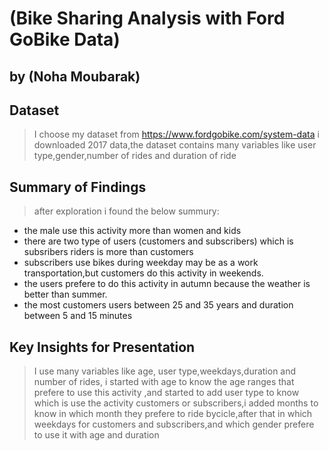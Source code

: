 # (Bike Sharing Analysis with Ford GoBike Data)
## by (Noha Moubarak)


## Dataset

> I choose my dataset from https://www.fordgobike.com/system-data i downloaded 2017 data,the dataset contains many variables like user type,gender,number of rides and duration of ride

## Summary of Findings

> after exploration i found the below summury:
 - the male use this activity more than women and kids
 - there are two type of users (customers and subscribers) which is subsribers riders is more than customers
 - subscribers use bikes during weekday may be as a work transportation,but customers do this activity in weekends.
 - the users prefere to do this activity in autumn because the weather is better than summer.
 - the most customers users between 25 and 35 years and duration between 5 and 15 minutes


## Key Insights for Presentation

> I use many variables like age, user type,weekdays,duration and number of rides, i started with age to know the age ranges that prefere to use this activity ,and started to add user type to know which is use the activity customers or subscribers,i added months to know in which month they prefere to ride bycicle,after that in which weekdays for customers and subscribers,and which gender prefere to use it with age and duration